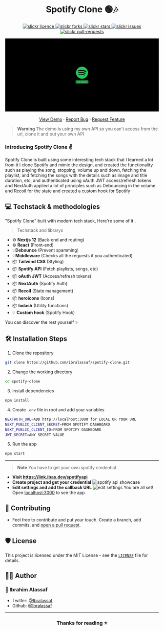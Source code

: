 <p align="center">

</p>
<h1 align="center">Spotify Clone 🟢🎶</h1>

<p align="center">
<a href="https://github.com/ibralassaf/spotify-clone/blob/master/LICENSE" target="blank">
<img src="https://img.shields.io/github/license/saviomartin/slickr?style=flat-square" alt="slickr licence" />
</a>
<a href="https://github.com/ibralassaf/spotify-clone/fork" target="blank">
<img src="https://img.shields.io/github/forks/ibralassaf/spotify-clone?style=flat-square" alt="slickr forks"/>
</a>
<a href="https://github.com/ibralassaf/spotify-clone/stargazers" target="blank">
<img src="https://img.shields.io/github/stars/ibralassaf/spotify-clone?style=flat-square" alt="slickr stars"/>
</a>
<a href="https://github.com/ibralassaf/spotify-clone/issues" target="blank">
<img src="https://img.shields.io/github/issues/ibralassaf/spotify-clone?style=flat-square" alt="slickr issues"/>
</a>
<a href="https://github.com/ibralassaf/spotify-clone/pulls" target="blank">
<img src="https://img.shields.io/github/issues-pr/ibralassaf/spotify-clone?style=flat-square" alt="slickr pull-requests"/>
</a>

</p>

<p align="center"><img src="/public/spotify-clone-gif.gif" alt="spotify-clone gif" width="550" /></p>

<p align="center">
    <a href="https://spotify-clone.ibas.dev/">View Demo</a>
    ·
    <a href="https://github.com/ibralassaf/spotify-clone/issues/new/choose">Report Bug</a>
    ·
    <a href="https://github.com/ibralassaf/spotify-clone/issues/new/choose">Request Feature</a>
</p>

> **Warning**
> The demo is using my own API so you can't access from the url, clone it and put your own API

### Introducing Spotify Clone ✌️

Spotify Clone is built using some interesting tech stack that I learned a lot from it I clone Spotify and mimic the design, and created the functionality such as playing the song, stopping, volume up and down, fetching the playlist, and fetching the songs with the details such as image and title duration, etc, and authenticated using oAuth JWT access/refresh tokens and NextAuth applied a lot of principles such as Debouncing in the volume and Recoil for the state and created a custom hook for Spotify

## 💻 Techstack & methodologies

"Spotify Clone" built with modern tech stack, Here're some of it .

> Techstack and librarys

- ⚙️ **Nextjs 12** (Back-end and routing)
- ⚙️ **React** (Front-end)
- 💡**Debounce** (Prevent spamming)
- 💡**Middleware** (Checks all the requests if you authenticated)
- 📦 **Tailwind CSS** (Styling)
- 📦 **Spotify API** (Fetch playlists, songs, etc)
- 📦 **oAuth JWT** (Access/refresh tokens)
- 📦 **NextAuth** (Spotify Auth)
- 📦 **Recoil** (State management)
- 📦 **heroicons** (Icons)
- 📦 **lodash** (Utility functions)
- 💡 **Custom hook** (Spotify Hook)

You can discover the rest yourself ✨️

## 🛠️ Installation Steps

1. Clone the repository

```bash
git clone https://github.com/ibralassaf/spotify-clone.git
```

2. Change the working directory

```bash
cd spotify-clone
```

3. Install dependencies

```bash
npm install
```

4. Create `.env` file in root and add your variables

```bash
NEXTAUTH_URL=ADD http://localhost:3000 for LOCAL OR YOUR URL
NEXT_PUBLIC_CLIENT_SECRET=FROM SPOTIFY DASHBOARD
NEXT_PUBLIC_CLIENT_ID=FROM SPOTIFY DASHBOARD
JWT_SECRET=ANY SECRET VALUE
```

5. Run the app

```bash
npm start
```

---

> **Note**
> You have to get your own spotify credential

- **Visit https://link.ibas.dev/spotifyapi**
- **Create project and get your credential**
  <img src="https://support.heateor.com/wp-content/uploads/2020/10/spotify-client-id.png" alt="spotify api showcase">
- **Edit settings and add the callback URL**
  <img src="https://i.imgur.com/R7M9NLC.png" alt="edit settings">
  You are all set! Open [localhost:3000](http://localhost:3000/) to see the app.

## 🍰 Contributing

- Feel free to contribute and put your touch. Create a branch, add commits, and [open a pull request](https://github.com/ibralassaf/spotify-clone/compare).

## 🛡️ License

This project is licensed under the MIT License - see the [`LICENSE`](LICENSE) file for details.

## 👨‍💻 Author

### 👤 Ibrahim Alassaf

- Twitter: [@Ibralassaf](https://twitter.com/Ibralassaf)
- Github: [@Ibralassaf](https://github.com/Ibralassaf)

---

<h3 align="center">
Thanks for reading ⭐️
</h3>
